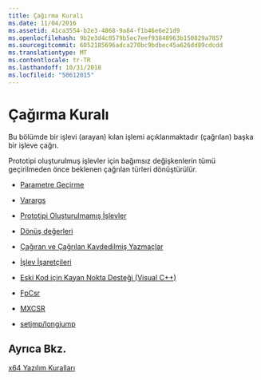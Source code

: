 ```yaml
---
title: Çağırma Kuralı
ms.date: 11/04/2016
ms.assetid: 41ca3554-b2e3-4868-9a84-f1b46e6e21d9
ms.openlocfilehash: 9b2e3d4c0579b5ec7eef93848963b150829a7857
ms.sourcegitcommit: 6052185696adca270bc9bdbec45a626dd89cdcdd
ms.translationtype: MT
ms.contentlocale: tr-TR
ms.lasthandoff: 10/31/2018
ms.locfileid: "50612015"
---
```

# <a name="calling-convention"></a>Çağırma Kuralı

Bu bölümde bir işlevi (arayan) kılan işlemi açıklanmaktadır (çağrılan) başka bir işleve çağrı.

Prototipi oluşturulmuş işlevler için bağımsız değişkenlerin tümü geçirilmeden önce beklenen çağrılan türleri dönüştürülür.

- [Parametre Geçirme](../build/parameter-passing.md)

- [Varargs](../build/varargs.md)

- [Prototipi Oluşturulmamış İşlevler](../build/unprototyped-functions.md)

- [Dönüş değerleri](../build/return-values-cpp.md)

- [Çağıran ve Çağrılan Kaydedilmiş Yazmaçlar](../build/caller-callee-saved-registers.md)

- [İşlev İşaretçileri](../build/function-pointers.md)

- [Eski Kod için Kayan Nokta Desteği (Visual C++)](../build/floating-point-support-for-older-code-visual-cpp.md)

- [FpCsr](../build/fpcsr.md)

- [MXCSR](../build/mxcsr.md)

- [setjmp/longjump](../build/setjmp-longjump.md)

## <a name="see-also"></a>Ayrıca Bkz.

[x64 Yazılım Kuralları](../build/x64-software-conventions.md)